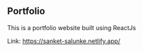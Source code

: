 ﻿## Portfolio

This is a portfolio website built using ReactJs

Link: https://sanket-salunke.netlify.app/
